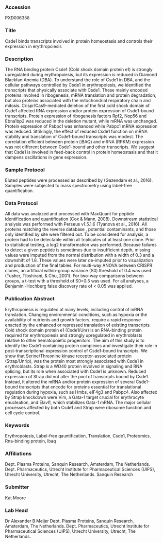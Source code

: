 ### Accession
PXD006358

### Title
Csde1 binds transcripts involved in protein homeostasis and controls their expression in erythropoiesis

### Description
The RNA binding protein Csde1 (Cold shock domain protein e1) is strongly upregulated during erythropoiesis, but its expression is reduced in Diamond Blackfan Anemia (DBA). To understand the role of Csde1 in DBA, and the cellular pathways controlled by Csde1 in erythropoiesis, we identified the transcripts that physically associate with Csde1. These mainly encoded proteins involved in ribogenesis, mRNA translation and protein degradation, but also proteins associated with the mitochondrial respiratory chain and mitosis. Crispr/Cas9-mediated deletion of the first cold shock domain of Csde1 affected RNA expression and/or protein expression of Csde1-bound transcripts. Protein expression of ribogenesis factors Rpf2, Nop56 and Ebna1bp2 was reduced in the deletion mutant, while mRNA was unchanged. Protein expression of Pabpc1 was enhanced while Pabpc1 mRNA expression was reduced.  Strikingly, the effect of reduced Csde1 function on mRNA stability and translation of Csde1-bound transcripts was modest. The correlation efficient between protein (iBAQ) and mRNA (RPKM) expression was not different between Csde1-bound and other transcripts. We suggest that Csde1 is involved in feed-back control in protein homeostasis and that it dampens oscillations in gene expression.

### Sample Protocol
Eluted peptides were processed as described by (Gazendam et al., 2016). Samples were subjected to mass spectrometry using label-free quantification.

### Data Protocol
All data was analyzed and processed with MaxQuant for peptide identification and quantification (Cox & Mann, 2008). Downstream statistical analysis was performed with Perseus v1.5.1.6 (Tyanova et al., 2016).  All proteins matching the reverse database , potential contaminants, and those only identified by site were filtered out.  To be considered for analysis, a protein had to be detectable within all triplicates of at least one clone.  Prior to statistical testing, a log2 transformation was performed.  Because failures to detect a given peptide is sometimes due to insufficient depth, missing values were imputed from the normal distribution with a width of 0.3 and a downshift of 1.8.  These values were later de-imputed prior to visualization and production of the final tables. For multi-way ANOVA between CRISPR clones, an artificial within-group variance (S0) threshold of 0.4 was used (Tusher, Tibshirani, & Chu, 2001).  For two-way comparisons between groups, a t-test with a threshold of S0=0.5 was used.  For all analyses, a Benjamini-Hochberg false discovery rate of < 0.05 was applied.

### Publication Abstract
Erythropoiesis is regulated at many levels, including control of mRNA translation. Changing environmental conditions, such as hypoxia or the availability of nutrients and growth factors, require a rapid response enacted by the enhanced or repressed translation of existing transcripts. Cold shock domain protein e1 (Csde1/Unr) is an RNA-binding protein required for erythropoiesis and strongly upregulated in erythroblasts relative to other hematopoietic progenitors. The aim of this study is to identify the Csde1-containing protein complexes and investigate their role in post-transcriptional expression control of Csde1-bound transcripts. We show that Serine/Threonine kinase receptor-associated protein (Strap/Unrip), was the protein most strongly associated with Csde1 in erythroblasts. Strap is a WD40 protein involved in signaling and RNA splicing, but its role when associated with Csde1 is unknown. Reduced expression of Strap did not alter the pool of transcripts bound by Csde1. Instead, it altered the mRNA and/or protein expression of several Csde1-bound transcripts that encode for proteins essential for translational regulation during hypoxia, such as Hmbs, eIF4g3 and Pabpc4. Also affected by Strap knockdown were Vim, a Gata-1 target crucial for erythrocyte enucleation, and Elavl1, which stabilizes Gata-1 mRNA. The major cellular processes affected by both Csde1 and Strap were ribosome function and cell cycle control.

### Keywords
Erythropoiesis, Label-free qauntification, Translation, Csde1, Proteomics, Rna-binding protein, Ibaq

### Affiliations
Dept. Plasma Proteins, Sanquin Research, Amsterdam, The Netherlands. Dept. Pharmaceutics, Utrecht Institute for Pharmaceutical Sciences (UIPS), Utrecht University, Utrecht, The Netherlands.
Sanquin Research

### Submitter
Kat Moore

### Lab Head
Dr Alexander B Meijer
Dept. Plasma Proteins, Sanquin Research, Amsterdam, The Netherlands. Dept. Pharmaceutics, Utrecht Institute for Pharmaceutical Sciences (UIPS), Utrecht University, Utrecht, The Netherlands.


